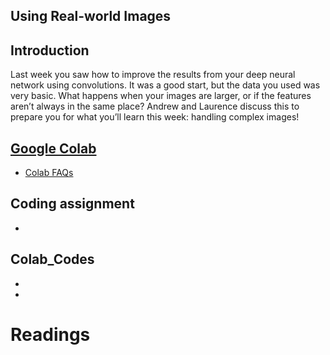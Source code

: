 ## Using Real-world Images

## Introduction
Last week you saw how to improve the results from your deep neural network using convolutions. It was a good start, but the data you used was very basic. What happens when your images are larger, or if the features aren’t always in the same place? Andrew and Laurence discuss this to prepare you for what you’ll learn this week: handling complex images!

## [Google Colab](https://colab.research.google.com)
* [Colab FAQs](https://research.google.com/colaboratory/faq.html)

## Coding assignment
*

## Colab_Codes
*
* 

# Readings
